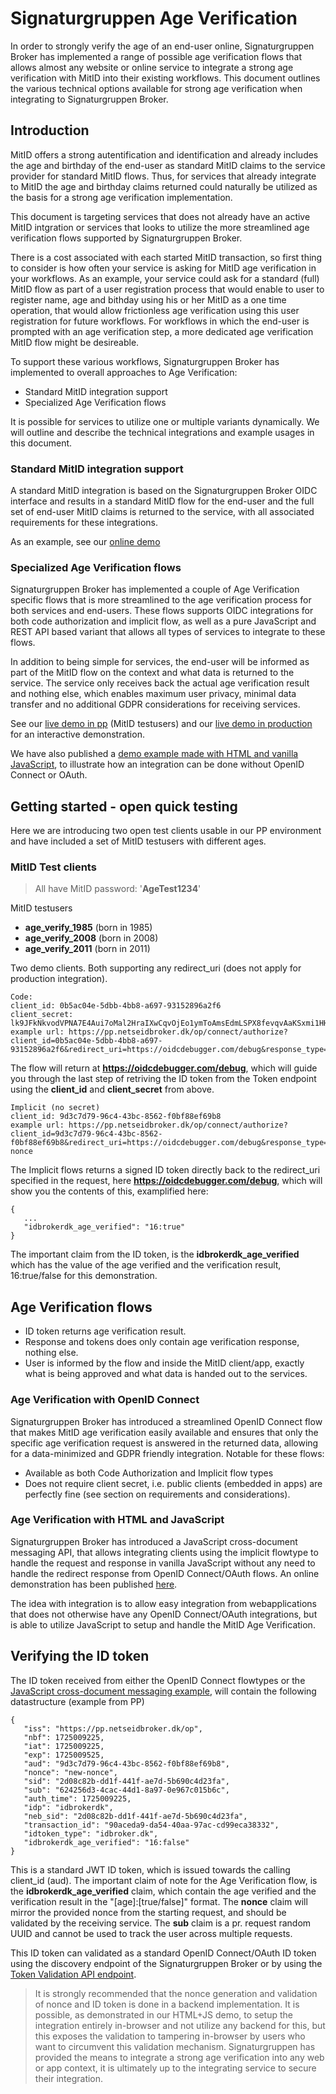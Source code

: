# Signaturgruppen Age Verification

In order to strongly verify the age of an end-user online, Signaturgruppen Broker has implemented a range of possible age verification flows that allows almost any website or online service to integrate a strong age verification with MitID into their existing workflows. 
This document outlines the various technical options available for strong age verification when integrating to Signaturgruppen Broker.

## Introduction
MitID offers a strong autentification and identification and already includes the age and birthday of the end-user as standard MitID claims to the service provider for standard MitID flows. Thus, for services that already integrate to MitID the age and birthday claims returned could naturally be utilized as the basis for a strong age verification implementation.

This document is targeting services that does not already have an active MitID intgration or services that looks to utilize the more streamlined age verification flows supported by Signaturgruppen Broker. 

There is a cost associated with each started MitID transaction, so first thing to consider is how often your service is asking for MitID age verification in your workflows. As an example, your service could ask for a standard (full) MitID flow as part of a user registration process that would enable to user to register name, age and bithday using his or her MitID as a one time operation, that would allow frictionless age verification using this user registration for future workflows.
For workflows in which the end-user is prompted with an age verification step, a more dedicated age verification MitID flow might be desireable. 

To support these various workflows, Signaturgruppen Broker has implemented to overall approaches to Age Verification:

* Standard MitID integration support
* Specialized Age Verification flows

It is possible for services to utilize one or multiple variants dynamically. We will outline and describe the technical integrations and example usages in this document.

### Standard MitID integration support
A standard MitID integration is based on the Signaturgruppen Broker OIDC interface and results in a standard MitID flow for the end-user and the full set of end-user MitID claims is returned to the service, with all associated requirements for these integrations.

As an example, see our [online demo](https://signaturgruppen-a-s.github.io/signaturgruppen-broker-documentation/#online-demo-of-signaturgruppen-broker)

### Specialized Age Verification flows
Signaturgruppen Broker has implemented a couple of Age Verification specific flows that is more streamlined to the age verification process for both services and end-users. These flows supports OIDC integrations for both code authorization and implicit flow, as well as a pure JavaScript and REST API based variant that allows all types of services to integrate to these flows. 

In addition to being simple for services, the end-user will be informed as part of the MitID flow on the context and what data is returned to the service. 
The service only receives back the actual age verification result and nothing else, which enables maximum user privacy, minimal data transfer and no additional GDPR considerations for receiving services.

See our [live demo in pp](https://brokerdemo-pp.signaturgruppen.dk/ageverify) (MitID testusers) and our [live demo in production](http://brokerdemo.signaturgruppen.dk/ageverify) for an interactive demonstration.

We have also published a [demo example made with HTML and vanilla JavaScript](https://github.com/Signaturgruppen-A-S/signaturgruppen-age-verification-demo), to illustrate how an integration can be done without OpenID Connect or OAuth.

## Getting started - open quick testing
Here we are introducing two open test clients usable in our PP environment and have included a set of MitID testusers with different ages.


### MitID Test clients 
> All have MitID password: '**AgeTest1234**'

MitID testusers
* **age_verify_1985** (born in 1985)
* **age_verify_2008** (born in 2008)
* **age_verify_2011** (born in 2011)

Two demo clients. 
Both supporting any redirect_uri (does not apply for production integration).

```
Code:
client_id: 0b5ac04e-5dbb-4bb8-a697-93152896a2f6
client_secret: lk9JFkNkvodVPNA7E4Aui7oMal2HraIXwCqvOjEo1ymToAmsEdmLSPX8fevqvAaKSxmi1HHYufKnBOY9KCsLNQ==
example url: https://pp.netseidbroker.dk/op/connect/authorize?client_id=0b5ac04e-5dbb-4bb8-a697-93152896a2f6&redirect_uri=https://oidcdebugger.com/debug&response_type=code&scope=openid%20age_verify:16&prompt=login
```
The flow will return at **https://oidcdebugger.com/debug**, which will guide you through the last step of retriving the ID token from the Token endpoint using the **client_id** and **client_secret** from above. 

```
Implicit (no secret)
client_id: 9d3c7d79-96c4-43bc-8562-f0bf88ef69b8
example url: https://pp.netseidbroker.dk/op/connect/authorize?client_id=9d3c7d79-96c4-43bc-8562-f0bf88ef69b8&redirect_uri=https://oidcdebugger.com/debug&response_type=id_token&scope=openid%20age_verify:16&prompt=login&nonce=new-nonce
```

The Implicit flows returns a signed ID token directly back to the redirect_uri specified in the request, here **https://oidcdebugger.com/debug**,  which will show you the contents of this, examplified here:

```
{
   ...
   "idbrokerdk_age_verified": "16:true"
}
```
The important claim from the ID token, is the **idbrokerdk_age_verified** which has the value of the age verified and the verification result, 16:true/false for this demonstration. 

## Age Verification flows

* ID token returns age verification result.
* Response and tokens does only contain age verification response, nothing else.
* User is informed by the flow and inside the MitID client/app, exactly what is being approved and what data is handed out to the services.

### Age Verification with OpenID Connect
Signaturgruppen Broker has introduced a streamlined OpenID Connect flow that makes MitID age verification easily available and ensures that only the specific age verification request is answered in the returned data, allowing for a data-minimized and GDPR friendly integration. 
Notable for these flows:
* Available as both Code Authorization and Implicit flow types
* Does not require client secret, i.e. public clients (embedded in apps) are perfectly fine (see section on requirements and considerations).

### Age Verification with HTML and JavaScript
Signaturgruppen Broker has introduced a JavaScript cross-document messaging API, that allows integrating clients using the implicit flowtype to handle the request and response in vanilla JavaScript without any need to handle the redirect response from OpenID Connect/OAuth flows. An online demonstration has been published [here](https://github.com/Signaturgruppen-A-S/signaturgruppen-age-verification-demo).

The idea with integration is to allow easy integration from webapplications that does not otherwise have any OpenID Connect/OAuth integrations, but is able to utilize JavaScript to setup and handle the MitID Age Verification. 

## Verifying the ID token
The ID token received from either the OpenID Connect flowtypes or the [JavaScript cross-document messaging example](https://github.com/Signaturgruppen-A-S/signaturgruppen-age-verification-demo), will contain the following datastructure (example from PP)

```
{
   "iss": "https://pp.netseidbroker.dk/op",
   "nbf": 1725009225,
   "iat": 1725009225,
   "exp": 1725009525,
   "aud": "9d3c7d79-96c4-43bc-8562-f0bf88ef69b8",
   "nonce": "new-nonce",
   "sid": "2d08c82b-dd1f-441f-ae7d-5b690c4d23fa",
   "sub": "624256d3-4cac-44d1-8a97-0e967c015b6c",
   "auth_time": 1725009225,
   "idp": "idbrokerdk",
   "neb_sid": "2d08c82b-dd1f-441f-ae7d-5b690c4d23fa",
   "transaction_id": "90aceda9-da54-40aa-97ac-cd99eca38332",
   "idtoken_type": "idbroker.dk",
   "idbrokerdk_age_verified": "16:false"
}
```
This is a standard JWT ID token, which is issued towards the calling client_id (aud). The important claim of note for the Age Verification flow, is the **idbrokerdk_age_verified** claim, which contain the age verified and the verification result in the "[age]:[true/false]" format.
The **nonce** claim will mirror the provided nonce from the starting request, and should be validated by the receiving service.
The **sub** claim is a pr. request random UUID and cannot be used to track the user across multiple requests.

This ID token can validated as a standard OpenID Connect/OAuth ID token using the discovery endpoint of the Signaturgruppen Broker or by using the [Token Validation API endpoint](https://pp.netseidbroker.dk/op/swagger/index.html).

> It is strongly recommended that the nonce generation and validation of nonce and ID token is done in a backend implementation. It is possible, as demonstrated in our HTML+JS demo, to setup the integration entirely in-browser and not utilize any backend for this, but this exposes the 
> validation to tampering in-browser by users who want to circumvent this validation mechanism. Signaturgruppen has provided the means to integrate a strong age verification into any web or app context, it is ultimately up to the integrating service to secure their integration.
